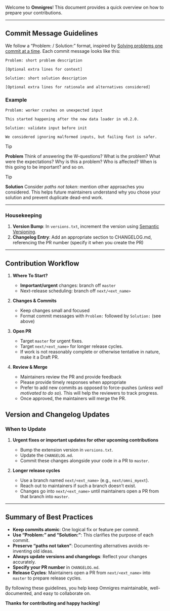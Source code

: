 Welcome to **Omnigres**! This document provides a quick overview on how to prepare your contributions.

---

## Commit Message Guidelines

We follow a “Problem: / Solution:” format, inspired
by [Solving problems one commit at a time](https://yrashk.com/blog/2017/09/04/solving-problems-one-commit-at-a-time/).
Each commit message looks like this:

```
Problem: short problem description

[Optional extra lines for context]

Solution: short solution description

[Optional extra lines for rationale and alternatives considered]
```

### Example

```
Problem: worker crashes on unexpected input

This started happening after the new data loader in v0.2.0.

Solution: validate input before init

We considered ignoring malformed inputs, but failing fast is safer.
```

> [!TIP]
> **Problem** Think of answering the W-questions? What is the problem?
> What were the expectations? Why is this a problem?
> Who is affected? When is this going to be important? and so on.

> [!TIP]
> **Solution** Consider _paths not taken_: mention other approaches you considered. This helps future maintainers
> understand why you chose your solution and prevent duplicate dead-end work.

---

### Housekeeping

1. **Version Bump**: In `versions.txt`, increment the version using [Semantic Versioning](https://semver.org/).
2. **Changelog Entry**: Add an appropriate section to CHANGELOG.md,
   referencing the PR number (specify it when you create the PR)

---

## Contribution Workflow

1. **Where To Start?**
   - **Important/urgent** changes: branch off `master`
   - Next-release scheduling: branch off `next/<ext_name>`

1. **Changes & Commits**
   - Keep changes small and focused
   - Format commit messages with `Problem:` followed by `Solution:` (see above)

3. **Open PR**
   - Target `master` for urgent fixes.
   - Target `next/<ext_name>` for longer release cycles.
   - If work is not reasonably complete or otherwise tentative in nature,
     make it a Draft PR.

4. **Review & Merge**
   - Maintainers review the PR and provide feedback
   - Please provide timely responses when appropriate
   - Prefer to add new commits as opposed to force-pushes (_unless well motivated to do so_).
     This will help the reviewers to track progress.
   - Once approved, the maintainers will merge the PR.

## Version and Changelog Updates

### When to Update

1. **Urgent fixes or important updates for other upcoming contributions**
   - Bump the extension version in `versions.txt`.
   - Update the `CHANGELOG.md`.
   - Commit these changes alongside your code in a PR to `master`.

2. **Longer release cycles**
   - Use a branch named `next/<ext_name>` (e.g., `next/omni_myext`).
   - Reach out to maintainers if such a branch doesn’t exist.
   - Changes go into `next/<ext_name>` until maintainers open a PR from that branch into `master`.

---

## Summary of Best Practices

- **Keep commits atomic**: One logical fix or feature per commit.
- **Use “Problem:” and “Solution:”**: This clarifies the purpose of each commit.
- **Preserve “paths not taken”**: Documenting alternatives avoids re-inventing old ideas.
- **Always update versions and changelogs**: Reflect your changes accurately.
- **Specify your PR number** in `CHANGELOG.md`.
- **Release Cycles**: Maintainers open a PR from `next/<ext_name>` into `master` to prepare release cycles.

By following these guidelines, you help keep Omnigres maintainable, well-documented, and easy to collaborate on.

**Thanks for contributing and happy hacking!**